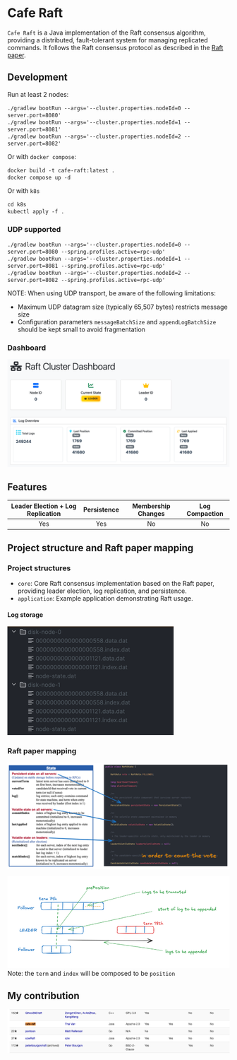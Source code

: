 # Cafe Raft

`Cafe Raft` is a Java implementation of the Raft consensus algorithm, providing a distributed,
fault-tolerant system for managing replicated commands.
It follows the Raft consensus protocol as described in the [Raft paper](https://raft.github.io/raft.pdf).

## Development

Run at least 2 nodes:
```shell
./gradlew bootRun --args='--cluster.properties.nodeId=0 --server.port=8080'
./gradlew bootRun --args='--cluster.properties.nodeId=1 --server.port=8081'
./gradlew bootRun --args='--cluster.properties.nodeId=2 --server.port=8082'
```

Or with `docker compose`:
```shell
docker build -t cafe-raft:latest .
docker compose up -d
```

Or with `k8s`
```shell
cd k8s
kubectl apply -f .
```

### UDP supported

```shell
./gradlew bootRun --args='--cluster.properties.nodeId=0 --server.port=8080 --spring.profiles.active=rpc-udp'
./gradlew bootRun --args='--cluster.properties.nodeId=1 --server.port=8081 --spring.profiles.active=rpc-udp'
./gradlew bootRun --args='--cluster.properties.nodeId=2 --server.port=8082 --spring.profiles.active=rpc-udp'
```

NOTE: When using UDP transport, be aware of the following limitations:
- Maximum UDP datagram size (typically 65,507 bytes) restricts message size
- Configuration parameters `messageBatchSize` and `appendLogBatchSize` should be kept small to avoid fragmentation

### Dashboard

![dashboard.png](docs/dashboard.png)

## Features

| Leader Election + Log Replication | Persistence | Membership Changes | Log Compaction |
|:---------------------------------:|:-----------:|:------------------:|:--------------:|
|                Yes                |     Yes     |         No         |       No       |

## Project structure and Raft paper mapping

### Project structures
- `core`: Core Raft consensus implementation based on the Raft paper, providing leader election, log replication, and persistence.
- `application`: Example application demonstrating Raft usage.

#### Log storage

![log-storage.png](docs/log-storage.png)

### Raft paper mapping

![state-mapping.png](docs/state-mapping.png)

![append-entries.png](docs/append-entries.png)
Note: the `term` and `index` will be composed to be `position`

## My contribution

![contribute.png](docs/contribute.png)
